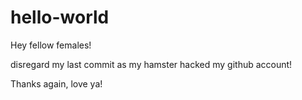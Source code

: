 # hello-world

Hey fellow females!

disregard my last commit as my hamster hacked my github account!

Thanks again, love ya!
